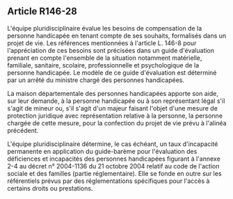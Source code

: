 ## Article R146-28

L'équipe pluridisciplinaire évalue les besoins de compensation de la personne handicapée en tenant compte
de ses souhaits, formalisés dans un projet de vie. Les références mentionnées à l'article L. 146-8 pour
l'appréciation de ces besoins sont précisées dans un guide d'évaluation prenant en compte l'ensemble de la
situation notamment matérielle, familiale, sanitaire, scolaire, professionnelle et psychologique de la personne
handicapée. Le modèle de ce guide d'évaluation est déterminé par un arrêté du ministre chargé des personnes
handicapées.

La maison départementale des personnes handicapées apporte son aide, sur leur demande, à la personne
handicapée ou à son représentant légal s'il s'agit de mineur ou, s'il s'agit d'un majeur faisant l'objet d'une
mesure de protection juridique avec représentation relative à la personne, la personne chargée de cette
mesure, pour la confection du projet de vie prévu à l'alinéa précédent.

L'équipe pluridisciplinaire détermine, le cas échéant, un taux d'incapacité permanente en application du
guide-barème pour l'évaluation des déficiences et incapacités des personnes handicapées figurant à l'annexe
2-4 au décret n° 2004-1136 du 21 octobre 2004 relatif au code de l'action sociale et des familles (partie
réglementaire). Elle se fonde en outre sur les référentiels prévus par des réglementations spécifiques pour
l'accès à certains droits ou prestations.

